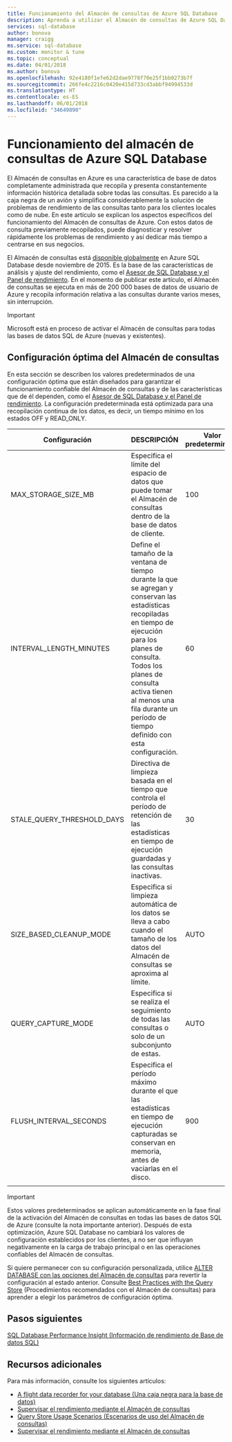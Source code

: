 ```yaml
---
title: Funcionamiento del Almacén de consultas de Azure SQL Database
description: Aprenda a utilizar el Almacén de consultas de Azure SQL Database.
services: sql-database
author: bonova
manager: craigg
ms.service: sql-database
ms.custom: monitor & tune
ms.topic: conceptual
ms.date: 04/01/2018
ms.author: bonova
ms.openlocfilehash: 92e4180f1efe62d2dae9778f70e25f1bb0273b7f
ms.sourcegitcommit: 266fe4c2216c0420e415d733cd3abbf94994533d
ms.translationtype: HT
ms.contentlocale: es-ES
ms.lasthandoff: 06/01/2018
ms.locfileid: "34649890"
---
```

# <a name="operating-the-query-store-in-azure-sql-database"></a>Funcionamiento del almacén de consultas de Azure SQL Database
El Almacén de consultas en Azure es una característica de base de datos completamente administrada que recopila y presenta constantemente información histórica detallada sobre todas las consultas. Es parecido a la caja negra de un avión y simplifica considerablemente la solución de problemas de rendimiento de las consultas tanto para los clientes locales como de nube. En este artículo se explican los aspectos específicos del funcionamiento del Almacén de consultas de Azure. Con estos datos de consulta previamente recopilados, puede diagnosticar y resolver rápidamente los problemas de rendimiento y así dedicar más tiempo a centrarse en sus negocios. 

El Almacén de consultas está [disponible globalmente](https://azure.microsoft.com/updates/general-availability-azure-sql-database-query-store/) en Azure SQL Database desde noviembre de 2015. Es la base de las características de análisis y ajuste del rendimiento, como el [Asesor de SQL Database y el Panel de rendimiento](https://azure.microsoft.com/updates/sqldatabaseadvisorga/). En el momento de publicar este artículo, el Almacén de consultas se ejecuta en más de 200 000 bases de datos de usuario de Azure y recopila información relativa a las consultas durante varios meses, sin interrupción.

> [!IMPORTANT]
> Microsoft está en proceso de activar el Almacén de consultas para todas las bases de datos SQL de Azure (nuevas y existentes). 
> 
> 

## <a name="optimal-query-store-configuration"></a>Configuración óptima del Almacén de consultas
En esta sección se describen los valores predeterminados de una configuración óptima que están diseñados para garantizar el funcionamiento confiable del Almacén de consultas y de las características que de él dependen, como el [Asesor de SQL Database y el Panel de rendimiento](https://azure.microsoft.com/updates/sqldatabaseadvisorga/). La configuración predeterminada está optimizada para una recopilación continua de los datos, es decir, un tiempo mínimo en los estados OFF y READ_ONLY.

| Configuración | DESCRIPCIÓN | Valor predeterminado | Comentario |
| --- | --- | --- | --- |
| MAX_STORAGE_SIZE_MB |Especifica el límite del espacio de datos que puede tomar el Almacén de consultas dentro de la base de datos de cliente. |100 |Se aplica a nuevas bases de datos. |
| INTERVAL_LENGTH_MINUTES |Define el tamaño de la ventana de tiempo durante la que se agregan y conservan las estadísticas recopiladas en tiempo de ejecución para los planes de consulta. Todos los planes de consulta activa tienen al menos una fila durante un período de tiempo definido con esta configuración. |60 |Se aplica a nuevas bases de datos. |
| STALE_QUERY_THRESHOLD_DAYS |Directiva de limpieza basada en el tiempo que controla el período de retención de las estadísticas en tiempo de ejecución guardadas y las consultas inactivas. |30 |Se aplica a nuevas bases de datos y bases de datos con la configuración predeterminada anterior (367). |
| SIZE_BASED_CLEANUP_MODE |Especifica si limpieza automática de los datos se lleva a cabo cuando el tamaño de los datos del Almacén de consultas se aproxima al límite. |AUTO |Se aplica a todas las bases de datos. |
| QUERY_CAPTURE_MODE |Especifica si se realiza el seguimiento de todas las consultas o solo de un subconjunto de estas. |AUTO |Se aplica a todas las bases de datos. |
| FLUSH_INTERVAL_SECONDS |Especifica el período máximo durante el que las estadísticas en tiempo de ejecución capturadas se conservan en memoria, antes de vaciarlas en el disco. |900 |Se aplica a nuevas bases de datos. |
|  | | | |

> [!IMPORTANT]
> Estos valores predeterminados se aplican automáticamente en la fase final de la activación del Almacén de consultas en todas las bases de datos SQL de Azure (consulte la nota importante anterior). Después de esta optimización, Azure SQL Database no cambiará los valores de configuración establecidos por los clientes, a no ser que influyan negativamente en la carga de trabajo principal o en las operaciones confiables del Almacén de consultas.
> 
> 

Si quiere permanecer con su configuración personalizada, utilice [ALTER DATABASE con las opciones del Almacén de consultas](https://msdn.microsoft.com/library/bb522682.aspx) para revertir la configuración al estado anterior. Consulte [Best Practices with the Query Store](https://msdn.microsoft.com/library/mt604821.aspx) (Procedimientos recomendados con el Almacén de consultas) para aprender a elegir los parámetros de configuración óptima.

## <a name="next-steps"></a>Pasos siguientes
[SQL Database Performance Insight (Información de rendimiento de Base de datos SQL)](sql-database-performance.md)

## <a name="additional-resources"></a>Recursos adicionales
Para más información, consulte los siguientes artículos:

* [A flight data recorder for your database (Una caja negra para la base de datos)](https://azure.microsoft.com/blog/query-store-a-flight-data-recorder-for-your-database) 
* [Supervisar el rendimiento mediante el Almacén de consultas](https://msdn.microsoft.com/library/dn817826.aspx)
* [Query Store Usage Scenarios (Escenarios de uso del Almacén de consultas)](https://msdn.microsoft.com/library/mt614796.aspx)
* [Supervisar el rendimiento mediante el Almacén de consultas](https://msdn.microsoft.com/library/dn817826.aspx) 

